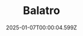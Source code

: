 ---
title: "Balatro"
id: 2379780
date: 2025-01-07T00:00:04.599Z
link: games/steam/recent/balatro
image: http://media.steampowered.com/steamcommunity/public/images/apps/2379780/b6018068070ab0e23561694c11f7950dd6f4c752.jpg
playtime_2weeks: 857
playtime_forever: 5146
playtime_windows_forever: 0
playtime_mac_forever: 136
playtime_linux_forever: 5010
playtime_deck_forever: 5010
---
